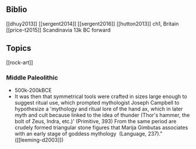 ## Biblio
[[dhuy2013]]
[[sergent2014]]
[[sergent2016]]
[[hutton2013]] ch1, Britain
[[price-t2015]] Scandinavia 13k BC forward

## Topics
[[rock-art]]
### Middle Paleolithic
- 500k-200kBCE
- It was then that symmetrical tools were crafted in sizes large enough to suggest ritual use, which prompted mythologist Joseph Campbell to hypothesize a 'mythology and ritual lore of the hand ax, which in later myth and cult because linked to the idea of thunder (Thor's hammer, the bolt of Zeus, Indra, etc.)' (Primitive, 393) From the same period are crudely formed triangular stone figures that Marija Gimbutas associates with an early stage of goddess mythology  (Language, 237)." ([[leeming-d2003]])



